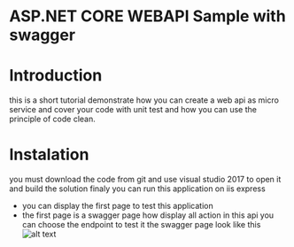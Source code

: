 # ASP.NET CORE WEBAPI Sample with swagger

# Introduction
 this is a short tutorial demonstrate how you can create a web api as micro service
 and cover your code with unit test and how you can use the principle of code clean.

# Instalation
  you must download the code from git and use visual studio 2017 to open it
  and build the solution finaly you can run this application on iis express 
  - you can display the first page to test this application
  - the first page is a swagger page how display all action in this api
  you can choose the endpoint to test it 
  the swagger page look like this
  ![alt text](https://user-images.githubusercontent.com/15520779/57588161-a59d8080-7510-11e9-9259-61e111c4c322.png)

